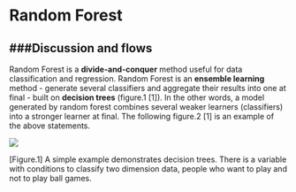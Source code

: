 # Random Forest

<script src="../js/general.js"></script>

###Discussion and flows
---

Random Forest is a **divide-and-conquer** method useful for data classification and 
regression. Random Forest is an **ensemble learning** method - generate several classifiers and 
aggregate their results into one at final - built on **decision trees** (figure.1 [1]). In the other 
words, a model generated by random forest combines several weaker learners (classifiers) into 
a stronger learner at final. The following figure.2 [1] is an example of the above statements. 

![](../../images/rf_decision-tree.png)

[Figure.1] A simple example demonstrates decision trees. There is a variable with conditions to classify two dimension data, people who want to play and not to play ball games. 

